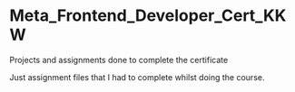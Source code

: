 # Meta_Frontend_Developer_Cert_KKW
Projects and assignments done to complete the certificate

Just assignment files that I had to complete whilst doing the course.
